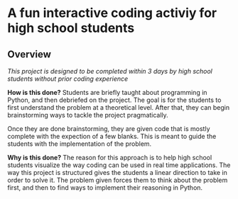 # A fun interactive coding activiy for high school students

## Overview 

*This project is designed to be completed within 3 days by high school students without prior coding experience*

**How is this done?** 
Students are briefly taught about programming in Python, and then debriefed on the project.
The goal is for the students to first understand the problem at a theoretical level. 
After that, they can begin brainstorming ways to tackle the project pragmatically.

Once they are done brainstorming, they are given code that is mostly complete with the expection 
of a few blanks. This is meant to guide the students with the implementation of the problem.

**Why is this done?** 
The reason for this approach is to help high school students visualize the way coding can
be used in real time applications. The way this project is structured gives the students a 
linear direction to take in order to solve it. The problem given forces them to think 
about the problem first, and then to find ways to implement their reasoning in Python. 